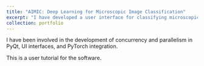 ```yaml
---
title: "AIMIC: Deep Learning for Microscopic Image Classification"
excerpt: "I have developed a user interface for classifying microscopic images using PyQt and PyTorch. <br/><video src='/images/aimic.mp4'>"
collection: portfolio
---
```


I have been involved in the development of concurrency and parallelism in PyQt, UI interfaces, and PyTorch integration.

This is a user tutorial for the software.
